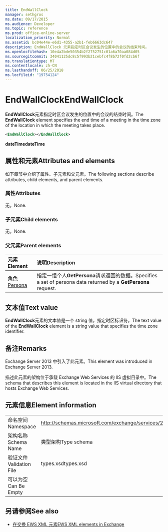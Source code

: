 ```yaml
---
title: EndWallClock
manager: sethgros
ms.date: 09/17/2015
ms.audience: Developer
ms.topic: reference
ms.prod: office-online-server
localization_priority: Normal
ms.assetid: bc04e44e-e6d1-4355-a2b1-feb6663dc647
description: EndWallClock 元素指定时区会议发生的位置中的会议的结束时间。
ms.openlocfilehash: 10e4a2bde50354b2f2752751c01a6a70aa084d05
ms.sourcegitcommit: 34041125dc8c5f993b21cebfc4f8b72f0fd2cb6f
ms.translationtype: MT
ms.contentlocale: zh-CN
ms.lasthandoff: 06/25/2018
ms.locfileid: "19754124"
---
```

# <a name="endwallclock"></a><span data-ttu-id="fac72-103">EndWallClock</span><span class="sxs-lookup"><span data-stu-id="fac72-103">EndWallClock</span></span>

<span data-ttu-id="fac72-104">**EndWallClock**元素指定时区会议发生的位置中的会议的结束时间。</span><span class="sxs-lookup"><span data-stu-id="fac72-104">The **EndWallClock** element specifies the end time of a meeting in the time zone of the location in which the meeting takes place.</span></span> 
  
```XML
<EndWallClock></EndWallClock>
```

 <span data-ttu-id="fac72-105">**dateTime**</span><span class="sxs-lookup"><span data-stu-id="fac72-105">**dateTime**</span></span>
## <a name="attributes-and-elements"></a><span data-ttu-id="fac72-106">属性和元素</span><span class="sxs-lookup"><span data-stu-id="fac72-106">Attributes and elements</span></span>

<span data-ttu-id="fac72-107">如下章节中介绍了属性、子元素和父元素。</span><span class="sxs-lookup"><span data-stu-id="fac72-107">The following sections describe attributes, child elements, and parent elements.</span></span>
  
### <a name="attributes"></a><span data-ttu-id="fac72-108">属性</span><span class="sxs-lookup"><span data-stu-id="fac72-108">Attributes</span></span>

<span data-ttu-id="fac72-109">无。</span><span class="sxs-lookup"><span data-stu-id="fac72-109">None.</span></span>
  
### <a name="child-elements"></a><span data-ttu-id="fac72-110">子元素</span><span class="sxs-lookup"><span data-stu-id="fac72-110">Child elements</span></span>

<span data-ttu-id="fac72-111">无。</span><span class="sxs-lookup"><span data-stu-id="fac72-111">None.</span></span>
  
### <a name="parent-elements"></a><span data-ttu-id="fac72-112">父元素</span><span class="sxs-lookup"><span data-stu-id="fac72-112">Parent elements</span></span>

|<span data-ttu-id="fac72-113">**元素**</span><span class="sxs-lookup"><span data-stu-id="fac72-113">**Element**</span></span>|<span data-ttu-id="fac72-114">**说明**</span><span class="sxs-lookup"><span data-stu-id="fac72-114">**Description**</span></span>|
|:-----|:-----|
|[<span data-ttu-id="fac72-115">角色</span><span class="sxs-lookup"><span data-stu-id="fac72-115">Persona</span></span>](persona.md) <br/> |<span data-ttu-id="fac72-116">指定一组个人**GetPersona**请求返回的数据。</span><span class="sxs-lookup"><span data-stu-id="fac72-116">Specifies a set of persona data returned by a **GetPersona** request.</span></span>  <br/> |
   
## <a name="text-value"></a><span data-ttu-id="fac72-117">文本值</span><span class="sxs-lookup"><span data-stu-id="fac72-117">Text value</span></span>

<span data-ttu-id="fac72-118">**EndWallClock**元素的文本值是一个 string 值，指定时区标识符。</span><span class="sxs-lookup"><span data-stu-id="fac72-118">The text value of the **EndWallClock** element is a string value that specifies the time zone identifier.</span></span> 
  
## <a name="remarks"></a><span data-ttu-id="fac72-119">备注</span><span class="sxs-lookup"><span data-stu-id="fac72-119">Remarks</span></span>

<span data-ttu-id="fac72-120">Exchange Server 2013 中引入了此元素。</span><span class="sxs-lookup"><span data-stu-id="fac72-120">This element was introduced in Exchange Server 2013.</span></span>
  
<span data-ttu-id="fac72-121">描述此元素的架构位于承载 Exchange Web Services 的 IIS 虚拟目录中。</span><span class="sxs-lookup"><span data-stu-id="fac72-121">The schema that describes this element is located in the IIS virtual directory that hosts Exchange Web Services.</span></span>
  
## <a name="element-information"></a><span data-ttu-id="fac72-122">元素信息</span><span class="sxs-lookup"><span data-stu-id="fac72-122">Element information</span></span>

|||
|:-----|:-----|
|<span data-ttu-id="fac72-123">命名空间</span><span class="sxs-lookup"><span data-stu-id="fac72-123">Namespace</span></span>  <br/> |http://schemas.microsoft.com/exchange/services/2006/types  <br/> |
|<span data-ttu-id="fac72-124">架构名称</span><span class="sxs-lookup"><span data-stu-id="fac72-124">Schema Name</span></span>  <br/> |<span data-ttu-id="fac72-125">类型架构</span><span class="sxs-lookup"><span data-stu-id="fac72-125">Type schema</span></span>  <br/> |
|<span data-ttu-id="fac72-126">验证文件</span><span class="sxs-lookup"><span data-stu-id="fac72-126">Validation File</span></span>  <br/> |<span data-ttu-id="fac72-127">types.xsd</span><span class="sxs-lookup"><span data-stu-id="fac72-127">types.xsd</span></span>  <br/> |
|<span data-ttu-id="fac72-128">可以为空</span><span class="sxs-lookup"><span data-stu-id="fac72-128">Can Be Empty</span></span>  <br/> ||
   
## <a name="see-also"></a><span data-ttu-id="fac72-129">另请参阅</span><span class="sxs-lookup"><span data-stu-id="fac72-129">See also</span></span>



- [<span data-ttu-id="fac72-130">在交换 EWS XML 元素</span><span class="sxs-lookup"><span data-stu-id="fac72-130">EWS XML elements in Exchange</span></span>](ews-xml-elements-in-exchange.md)

